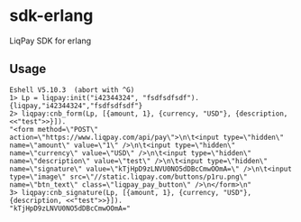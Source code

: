 sdk-erlang
==========

LiqPay SDK for erlang


Usage
-----

    Eshell V5.10.3  (abort with ^G)
    1> Lp = liqpay:init("i42344324", "fsdfsdfsdf").
    {liqpay,"i42344324","fsdfsdfsdf"}
    2> liqpay:cnb_form(Lp, [{amount, 1}, {currency, "USD"}, {description, <<"test">>}]).
    "<form method=\"POST\" action=\"https://www.liqpay.com/api/pay\">\n\t<input type=\"hidden\" name=\"amount\" value=\"1\" />\n\t<input type=\"hidden\" name=\"currency\" value=\"USD\" />\n\t<input type=\"hidden\" name=\"description\" value=\"test\" />\n\t<input type=\"hidden\" name=\"signature\" value=\"kTjHpD9zLNVU0NO5dDBcCmwOOmA=\" />\n\t<input type=\"image\" src=\"//static.liqpay.com/buttons/p1ru.png\" name=\"btn_text\" class=\"liqpay_pay_button\" />\n</form>\n"
    3> liqpay:cnb_signature(Lp, [{amount, 1}, {currency, "USD"}, {description, <<"test">>}]).
    "kTjHpD9zLNVU0NO5dDBcCmwOOmA="
